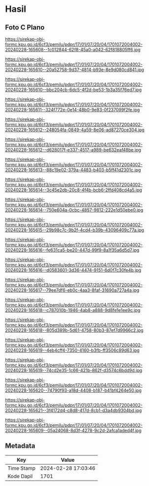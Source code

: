 # Hasil

## Foto C Plano

https://sirekap-obj-formc.kpu.go.id/6cf3/pemilu/pdpr/17/01/07/20/04/1701072004002-20240228-165608--1c012844-62f8-45a0-a042-62f818805ff6.jpg

https://sirekap-obj-formc.kpu.go.id/6cf3/pemilu/pdpr/17/01/07/20/04/1701072004002-20240228-165610--20a52758-9d37-4814-b93e-8e9d080cd841.jpg

https://sirekap-obj-formc.kpu.go.id/6cf3/pemilu/pdpr/17/01/07/20/04/1701072004002-20240228-165610--bbc204cb-6dc5-4f2d-be53-1b3a35f76ed7.jpg

https://sirekap-obj-formc.kpu.go.id/6cf3/pemilu/pdpr/17/01/07/20/04/1701072004002-20240228-165611--324f772e-0e14-48b0-9e83-0f237099f2fe.jpg

https://sirekap-obj-formc.kpu.go.id/6cf3/pemilu/pdpr/17/01/07/20/04/1701072004002-20240228-165612--248054fa-0849-4a59-8e06-ad87270ce304.jpg

https://sirekap-obj-formc.kpu.go.id/6cf3/pemilu/pdpr/17/01/07/20/04/1701072004002-20240228-165612--d628017f-e337-4517-a989-be632eaf48be.jpg

https://sirekap-obj-formc.kpu.go.id/6cf3/pemilu/pdpr/17/01/07/20/04/1701072004002-20240228-165613--88c19e02-379a-4483-b403-b5ff41d2301c.jpg

https://sirekap-obj-formc.kpu.go.id/6cf3/pemilu/pdpr/17/01/07/20/04/1701072004002-20240228-165614--3c45e2db-20c8-4f4b-bcb6-2ffd408cd4a5.jpg

https://sirekap-obj-formc.kpu.go.id/6cf3/pemilu/pdpr/17/01/07/20/04/1701072004002-20240228-165614--750e604a-0cbc-4857-9812-222e1d50ebe0.jpg

https://sirekap-obj-formc.kpu.go.id/6cf3/pemilu/pdpr/17/01/07/20/04/1701072004002-20240228-165615--29b98c7c-9b2f-4cd4-b39b-43096409c77a.jpg

https://sirekap-obj-formc.kpu.go.id/6cf3/pemilu/pdpr/17/01/07/20/04/1701072004002-20240228-165616--fe631ca5-be20-447d-99f9-8a1f35a6d5d7.jpg

https://sirekap-obj-formc.kpu.go.id/6cf3/pemilu/pdpr/17/01/07/20/04/1701072004002-20240228-165616--d0583601-3d36-4474-9151-6d0f7c30fe4b.jpg

https://sirekap-obj-formc.kpu.go.id/6cf3/pemilu/pdpr/17/01/07/20/04/1701072004002-20240228-165617--79ee7df6-eb0c-4aa3-8faf-31690a727a4a.jpg

https://sirekap-obj-formc.kpu.go.id/6cf3/pemilu/pdpr/17/01/07/20/04/1701072004002-20240228-165618--c787010b-1946-4ab8-a888-9d8fe1e1ee9c.jpg

https://sirekap-obj-formc.kpu.go.id/6cf3/pemilu/pdpr/17/01/07/20/04/1701072004002-20240228-165618--805d389b-5d61-4758-80b3-87ef7d9966c2.jpg

https://sirekap-obj-formc.kpu.go.id/6cf3/pemilu/pdpr/17/01/07/20/04/1701072004002-20240228-165619--4eb4cff4-7350-4160-b3fb-ff3506c89d63.jpg

https://sirekap-obj-formc.kpu.go.id/6cf3/pemilu/pdpr/17/01/07/20/04/1701072004002-20240228-165619--74cd2e35-1c66-421b-862f-d3574c6bdd9d.jpg

https://sirekap-obj-formc.kpu.go.id/6cf3/pemilu/pdpr/17/01/07/20/04/1701072004002-20240228-165620--74790f93-a18d-4408-b187-b41bf4264e50.jpg

https://sirekap-obj-formc.kpu.go.id/6cf3/pemilu/pdpr/17/01/07/20/04/1701072004002-20240228-165621--3f4172d4-c8d8-417d-8cb1-d3a4db9304bd.jpg

https://sirekap-obj-formc.kpu.go.id/6cf3/pemilu/pdpr/17/01/07/20/04/1701072004002-20240228-165609--05a24068-8d3f-4278-9c2d-2afca1aded4f.jpg


## Metadata

| Key        | Value               |
| ---------- | ------------------- |
| Time Stamp | 2024-02-28 17:03:46 |
| Kode Dapil | 1701                |



